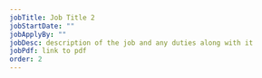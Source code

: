 ```yaml
---
jobTitle: Job Title 2
jobStartDate: ""
jobApplyBy: ""
jobDesc: description of the job and any duties along with it
jobPdf: link to pdf
order: 2
---
```


